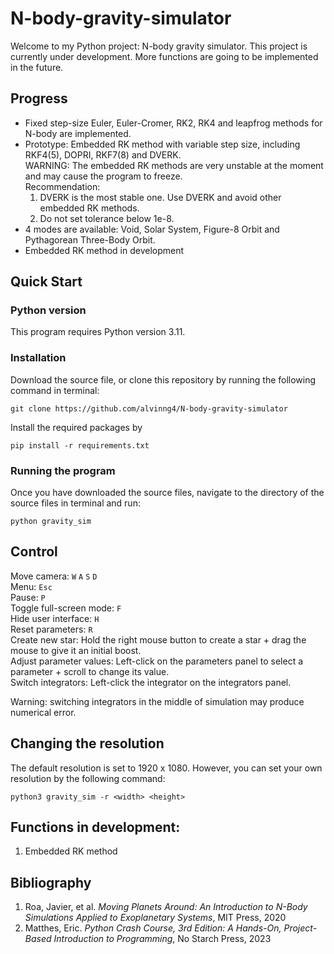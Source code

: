# N-body-gravity-simulator
Welcome to my Python project: N-body gravity simulator. This project is currently under development. More functions are going to be implemented in the future.

## Progress
* Fixed step-size Euler, Euler-Cromer, RK2, RK4 and leapfrog methods for N-body are implemented.
* Prototype: Embedded RK method with variable step size, including RKF4(5), DOPRI, RKF7(8) and DVERK.\
WARNING: The embedded RK methods are very unstable at the moment and may cause the program to freeze.\
Recommendation: 
    1. DVERK is the most stable one. Use DVERK and avoid other embedded RK methods. 
    2. Do not set tolerance below 1e-8.
* 4 modes are available: Void, Solar System, Figure-8 Orbit and Pythagorean Three-Body Orbit.
* Embedded RK method in development

## Quick Start
### Python version
This program requires Python version 3.11. 

### Installation
Download the source file, or clone this repository by running the following command in terminal:
```
git clone https://github.com/alvinng4/N-body-gravity-simulator
```
Install the required packages by
```
pip install -r requirements.txt
```
### Running the program
Once you have downloaded the source files, navigate to the directory of the source files in terminal and run:
```
python gravity_sim
```
## Control
Move camera: `W` `A` `S` `D`\
Menu: `Esc`\
Pause: `P`\
Toggle full-screen mode: `F`\
Hide user interface: `H`\
Reset parameters: `R`\
Create new star: 
Hold the right mouse button to create a star + drag the mouse to give it an initial boost.\
Adjust parameter values: Left-click on the parameters panel to select a parameter + scroll to change its value.\
Switch integrators: Left-click the integrator on the integrators panel.

Warning: switching integrators in the middle of simulation may produce numerical error.
## Changing the resolution
The default resolution is set to 1920 x 1080. However, you can set your own resolution by the following command:
```
python3 gravity_sim -r <width> <height>
```

## Functions in development:
1. Embedded RK method

## Bibliography
1. Roa, Javier, et al. *Moving Planets Around: An Introduction to N-Body Simulations Applied to Exoplanetary Systems*, MIT Press, 2020
2. Matthes, Eric. *Python Crash Course, 3rd Edition: A Hands-On, Project-Based Introduction to Programming*, No Starch Press, 2023